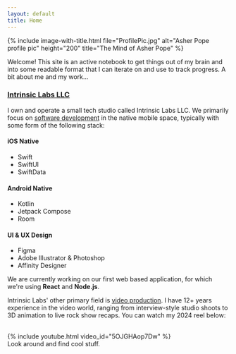 ```yaml
---
layout: default
title: Home
---
```


{% include image-with-title.html 
   file="ProfilePic.jpg" 
   alt="Asher Pope profile pic" 
   height="200"
   title="The Mind of Asher Pope"
%}

Welcome! This site is an active notebook to get things out of my brain and into some readable format that I can iterate on and use to track progress. A bit about me and my work...

### [Intrinsic Labs LLC](https://intrinsiclabs.co)
I own and operate a small tech studio called Intrinsic Labs LLC. We primarily focus on [software development](https://intrisiclabs.co/software) in the native mobile space, typically with some form of the following stack:
#### iOS Native
- Swift
- SwiftUI
- SwiftData

#### Android Native
- Kotlin
- Jetpack Compose
- Room

#### UI & UX Design
- Figma
- Adobe Illustrator & Photoshop
- Affinity Designer

We are currently working on our first web based application, for which we're using **React** and **Node.js**.  

Intrinsic Labs' other primary field is [video production](https://intrinsiclabs.co/video). I have 12+ years experience in the video world, ranging from interview-style studio shoots to 3D animation to live rock show recaps. You can watch my 2024 reel below:

<br>
{% include youtube.html video_id="5OJGHAop7Dw" %}
<br>
Look around and find cool stuff. 
